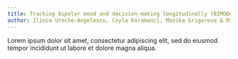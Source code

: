 ```yaml
---
title: Tracking bipolar mood and decision-making longitudinally (BIMODAL)
author: Ilinca Ureche-Angelescu, Ceyla Karamanci, Monika Grigorova & Michele Lim
---
```


Lorem ipsum dolor sit amet, consectetur adipiscing elit, sed do eiusmod tempor incididunt ut labore et dolore magna aliqua.
